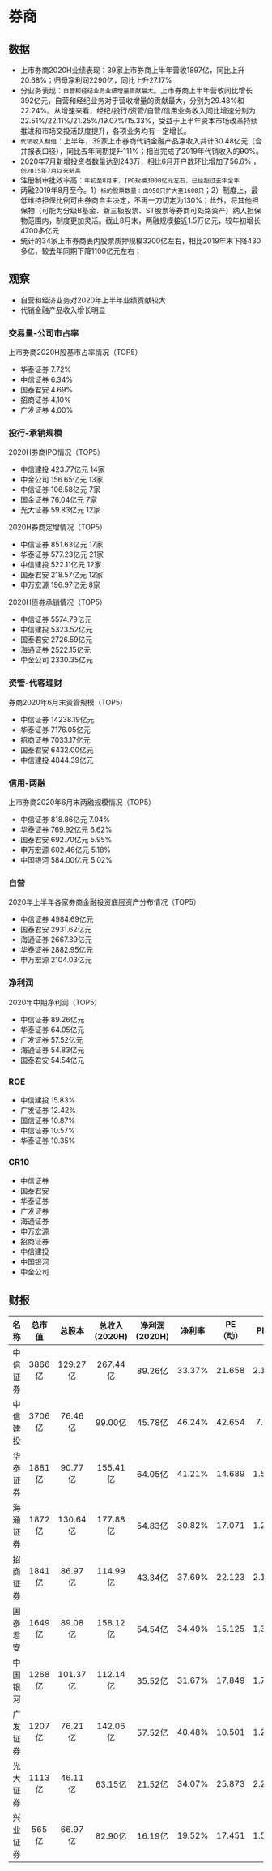 # 券商

## 数据
- 上市券商2020H业绩表现：39家上市券商上半年营收1897亿，同比上升20.68%；归母净利润2290亿，同比上升27.17%
- 分业务表现：`自营和经纪业务业绩增量贡献最大`。上市券商上半年营收同比增长392亿元，自营和经纪业务对于营收增量的贡献最大，分别为29.48%和22.24%。从增速来看，经纪/投行/资管/自营/信用业务收入同比增速分别为22.51%/22.11%/21.25%/19.07%/15.33%，受益于上半年资本市场改革持续推进和市场交投活跃度提升，各项业务均有一定增长。
- `代销收入翻倍`：上半年，39家上市券商代销金融产品净收入共计30.48亿元（合并报表口径），同比去年同期提升111%；相当完成了2019年代销收入的90%。
- 2020年7月新增投资者数量达到243万，相比6月开户数环比增加了56.6% ，`创2015年7月以来新高`
- 注册制审批效率高：`年初至8月末，IPO规模3000亿元左右，已经超过去年全年`
- 两融2019年8月至今。1）`标的股票数量：由950只扩大至1600只`；2）制度上，最低维持担保比例可由券商自主决定，不再一刀切定为130%；此外，将其他担保物（可能为分级B基金、新三板股票、ST股票等券商可处臵资产）纳入担保物范围内，制度更加灵活。截止8月末，两融规模接近1.5万亿元，较年初增长4700多亿元
- 统计的34家上市券商表内股票质押规模3200亿左右，相比2019年末下降430多亿，较去年同期下降1100亿元左右；

## 观察

- 自营和经济业务对2020年上半年业绩贡献较大
- 代销金融产品收入增长明显


### 交易量-公司市占率

上市券商2020H股基市占率情况（TOP5）
- 华泰证券 7.72%
- 中信证券 6.34%
- 国泰君安 4.69%
- 招商证券 4.10%
- 广发证券 4.00%

### 投行-承销规模

2020H券商IPO情况（TOP5）
- 中信建投 423.77亿元 14家
- 中金公司 156.65亿元 13家
- 中信证券 106.58亿元 7家
- 国金证券 76.04亿元  7家
- 光大证券 59.83亿元  12家

2020H券商定增情况（TOP5）
- 中信证券 851.63亿元 17家
- 华泰证券 577.23亿元 21家
- 中信建投 522.11亿元 12家
- 国泰君安 218.57亿元 12家
- 申万宏源 196.97亿元 8家

2020H债券承销情况（TOP5）
- 中信证券 5574.79亿元
- 中信建投 5323.52亿元
- 国泰君安 2726.59亿元
- 海通证券 2522.15亿元
- 中金公司 2330.35亿元

### 资管-代客理财

券商2020年6月末资管规模（TOP5）
- 中信证券 14238.19亿元
- 华泰证券 7176.05亿元
- 招商证券 7033.17亿元
- 国泰君安 6432.00亿元
- 中信建投 4844.39亿元

### 信用-两融

上市券商2020年6月末两融规模情况（TOP5）
- 中信证券 818.86亿元 7.04%
- 华泰证券 769.92亿元 6.62%
- 国泰君安 692.70亿元 5.95%
- 申万宏源 602.46亿元 5.18%
- 中国银河 584.00亿元 5.02%

### 自营

2020年上半年各家券商金融投资底层资产分布情况（TOP5）
- 中信证券 4984.69亿元
- 国泰君安 2931.62亿元
- 海通证券 2667.39亿元
- 华泰证券 2882.95亿元
- 申万宏源 2104.03亿元

### 净利润

2020年中期净利润（TOP5）
- 中信证券 89.26亿元
- 华泰证券 64.05亿元
- 广发证券 57.52亿元
- 海通证券 54.83亿元
- 国泰君安 54.54亿元

### ROE

- 中信建投 15.83%
- 广发证券 12.42%
- 国信证券 10.87%
- 中信证券 10.57%
- 华泰证券 10.35%

### CR10

- 中信证券
- 国泰君安
- 华泰证券
- 广发证券
- 海通证券
- 申万宏源
- 招商证券
- 中信建投
- 中国银河
- 中金公司

## 财报

| 名称 | 总市值 | 总股本 |  总收入(2020H) | 净利润(2020H) | 净利率 | PE（动） | PB |
| :-: | :-: | :-: | :-: | :-: | :-: | :-: | :-: |
| 中信证券 | 3866亿 | 129.27亿 | 267.44亿 | 89.26亿 | 33.37% | 21.658 | 2.19 |
| 中信建投 | 3706亿 | 76.46亿 | 99.00亿 | 45.78亿 | 46.24% | 42.654 | 7.9 |
| 华泰证券 | 1881亿 | 90.77亿 | 155.41亿 | 64.05亿 | 41.21% | 14.689 | 1.50 |
| 海通证券 | 1872亿 | 130.64亿 | 177.88亿 | 54.83亿 | 30.82% | 17.071 | 1.24 |
| 招商证券 | 1841亿 | 86.97亿 | 114.99亿 | 43.34亿 | 37.69% | 22.123 | 2.14 |
| 国泰君安 | 1649亿 | 89.08亿 | 158.12亿 | 54.54亿 | 34.49% | 15.125 | 1.36 |
| 中国银河 | 1268亿 | 101.37亿 | 112.14亿 | 35.52亿 | 31.67% | 17.849 | 1.74 |
| 广发证券 | 1207亿 | 76.21亿 | 142.06亿 | 57.52亿 | 40.48% | 10.501 | 1.28 |
| 光大证券 | 1113亿 | 46.11亿 | 63.15亿 | 21.52亿 | 34.07% | 25.873 | 2.25 |
| 兴业证券 | 565亿 | 66.97亿 | 82.90亿 | 16.19亿 | 19.52% | 17.451 | 1.58 |